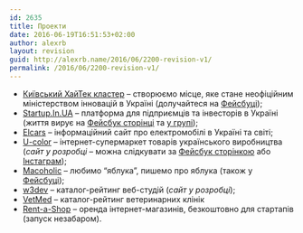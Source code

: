 ```yaml
---
id: 2635
title: Проекти
date: 2016-06-19T16:51:53+02:00
author: alexrb
layout: revision
guid: http://alexrb.name/2016/06/2200-revision-v1/
permalink: /2016/06/2200-revision-v1/
---
```

  * [Київський ХайТек кластер](http://it-cluster.kiev.ua) &#8211; створюємо місце, яке стане неофіційним міністерством інновацій в Україні (долучайтеся на [Фейсбуці](http://facebook.com/kyivitcluster));
  * [Startup.In.UA](http://startup.in.ua) &#8211; платформа для підприємців та інвесторів в Україні (життя вирує на [Фейсбук сторінці](http://facebook.com/Startup.In.UA) та [у групі](http://facebook.com/groups/StartupInUA));
  * [Elcars](http://elcars.com.ua) &#8211; інформаційний сайт про електромобілі в Україні та світі;
  * [U-color](http://u-color.com.ua) &#8211; інтернет-супермаркет товарів українського виробництва (_сайт у розробці_ &#8211; можна слідкувати за [Фейсбук сторінкою](http://facebook.com/ucolor.ua) або [Інстаграм](https://instagram.com/ucolor_ua/));
  * [Macoholic](http://macoholic.info) &#8211; любимо &#8220;яблука&#8221;, пишемо про яблука (також у [Фейсбуці](http://facebook.com/macoholic.info));
  * [w3dev](http://w3dev.info) &#8211; каталог-рейтинг веб-студій (_сайт у розробці_);
  * [VetMed](http://vetmed.in.ua) &#8211; каталог-рейтинг ветеринарних клінік
  * [Rent-a-Shop](http://rent-a-shop.com.ua) &#8211; оренда інтернет-магазинів, безкоштовно для стартапів (запуск незабаром).